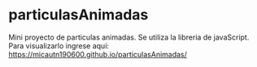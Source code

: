 # particulasAnimadas
Mini proyecto de particulas animadas. Se utiliza la libreria de javaScript.
Para visualizarlo ingrese aquí: https://micautn190600.github.io/particulasAnimadas/
